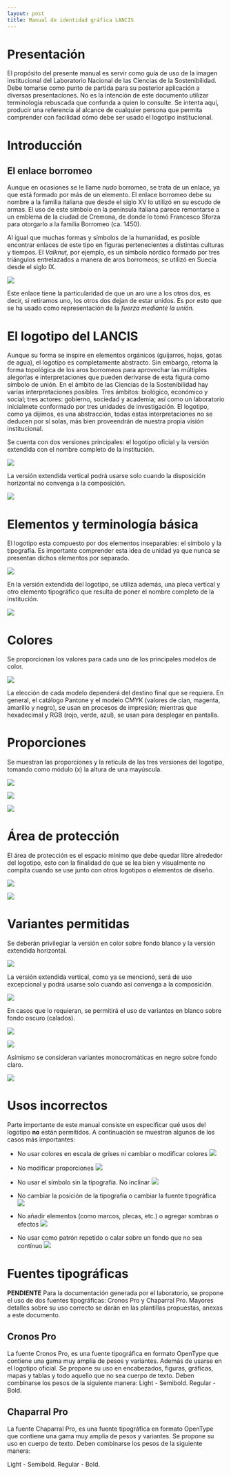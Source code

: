 ```yaml
---
layout: post
title: Manual de identidad gráfica LANCIS
---
```


# Presentación

El propósito del presente manual es servir como guía de uso de la imagen institucional del Laboratorio Nacional de las Ciencias de la Sostenibilidad. Debe tomarse como punto de partida para su posterior aplicación a diversas presentaciones. No es la intención de este documento utilizar terminología rebuscada que confunda a quien lo consulte. Se intenta aquí, producir una referencia al alcance de cualquier persona que permita comprender con facilidad cómo debe ser usado el logotipo institucional.


# Introducción

## El enlace borromeo

Aunque en ocasiones se le llame _nudo_ borromeo, se trata de un enlace, ya que está formado por más de un elemento. El enlace borromeo debe su nombre a la familia italiana que desde el siglo XV lo utilizó en su escudo de armas. El uso de este símbolo en la península italiana parece remontarse a un emblema de la ciudad de Cremona, de donde lo tomó Francesco Sforza para otorgarlo a la familia Borromeo (ca. 1450).

Al igual que muchas formas y símbolos de la humanidad, es posible encontrar enlaces de este tipo en figuras pertenecientes a distintas culturas y tiempos. El _Valknut,_ por ejemplo, es un símbolo nórdico formado por tres triángulos entrelazados a manera de aros borromeos; se utilizó en Suecia desde el siglo IX.

![](logo_LANCIS_enlaces_borromeos.png)


Este enlace tiene la particularidad de que un aro une a los otros dos, es decir, si retiramos uno, los otros dos dejan de estar unidos. Es por esto que se ha usado como representación de la _fuerza mediante la unión._


# El logotipo del LANCIS

Aunque su forma se inspire en elementos orgánicos (guijarros, hojas, gotas de agua), el logotipo es completamente abstracto. Sin embargo, retoma la forma topológica de los aros borromeos para aprovechar las múltiples alegorías e interpretaciones que pueden derivarse de esta figura como símbolo de unión. En el ámbito de las Ciencias de la Sostenibilidad hay varias interpretaciones posibles. Tres ámbitos: biológico, económico y social; tres actores: gobierno, sociedad y academia; así como un laboratorio inicialmete conformado por tres unidades de investigación. El logotipo, como ya dijimos, es una abstracción, todas estas interpretaciones no se deducen por sí solas, más bien proveendrán de nuestra propia visión institucional.

Se cuenta con dos versiones principales: el logotipo oficial y la versión extendida con el nombre completo de la institución.

![](logo_LANCIS_variantes_01.png)

La versión extendida vertical podrá usarse solo cuando la disposición horizontal no convenga a la composición.

![](logo_LANCIS_variantes_02.png)


# Elementos y terminología básica

El logotipo esta compuesto por dos elementos inseparables: el símbolo y la tipografía. Es importante comprender esta idea de unidad ya que nunca se presentan dichos elementos por separado.

![](logo_LANCIS_elementos_terminologia_01.png)

En la versión extendida del logotipo, se utiliza además, una pleca vertical y otro elemento tipográfico que resulta de poner el nombre completo de la institución.

![](logo_LANCIS_elementos_terminologia_02.png)


# Colores

Se proporcionan los valores para cada uno de los principales modelos de color.

![](logo_LANCIS_colores.png)

La elección de cada modelo dependerá del destino final que se requiera. En general, el catálogo Pantone y el modelo CMYK (valores de cian, magenta, amarillo y negro), se usan en procesos de impresión; mientras que hexadecimal y RGB (rojo, verde, azul), se usan para desplegar en pantalla.


# Proporciones

Se muestran las proporciones y la retícula de las tres versiones del logotipo, tomando como módulo (x) la altura de una mayúscula.

![](logo_LANCIS_proporciones_01.png)

![](logo_LANCIS_proporciones_02.png)

![](logo_LANCIS_proporciones_03.png)


# Área de protección

El área de protección es el espacio mínimo que debe quedar libre alrededor del logotipo, esto con la finalidad de que se lea bien y visualmente no compita cuando se use junto con otros logotipos o elementos de diseño.

![](logo_LANCIS_area_de_proteccion_01.png)

![](logo_LANCIS_area_de_proteccion_02.png)



# Variantes permitidas

Se deberán privilegiar la versión en color sobre fondo blanco y la versión extendida horizontal.

![](logo_LANCIS_variantes_01.png)

La versión extendida vertical, como ya se mencionó, será de uso excepcional y podrá usarse solo cuando así convenga a la composición.

![](logo_LANCIS_variantes_02.png)

En casos que lo requieran, se permitirá el uso de variantes en blanco sobre fondo oscuro (calados).

![](logo_LANCIS_variantes_03.png)
<br>

![](logo_LANCIS_variantes_04.png)

 Asímismo se consideran variantes monocromáticas en negro sobre fondo claro.

![](logo_LANCIS_variantes_05.png)


# Usos incorrectos

Parte importante de este manual consiste en especificar qué usos del logotipo **no** están permitidos. A continuación se muestran algunos de los casos más importantes:

- No usar colores en escala de grises ni cambiar o modificar colores
![](logo_LANCIS_usos_incorrectos_01.png)

- No modificar proporciones
![](logo_LANCIS_usos_incorrectos_02.png)

- No usar el símbolo sin la tipografía. No inclinar
![](logo_LANCIS_usos_incorrectos_03.png)

- No cambiar la posición de la tipografía o cambiar la fuente tipográfica
![](logo_LANCIS_usos_incorrectos_04.png)

- No añadir elementos (como marcos, plecas, etc.) o agregar sombras o efectos
![](logo_LANCIS_usos_incorrectos_05.png)

- No usar como patrón repetido o calar sobre un fondo que no sea contínuo
![](logo_LANCIS_usos_incorrectos_06.png)



# Fuentes tipográficas

**PENDIENTE** Para la documentación generada por el laboratorio, se propone el uso de dos fuentes tipográficas: Cronos Pro y Chaparral Pro. Mayores detalles sobre su uso correcto se darán en las plantillas propuestas, anexas a este documento.

## Cronos Pro

La fuente Cronos Pro, es una fuente tipográfica en formato OpenType que contiene una gama muy amplia de pesos y variantes. Además de usarse en el logotipo oficial. Se propone su uso en encabezados, figuras, gráficas, mapas y tablas y todo aquello que no sea cuerpo de texto. Deben combinarse los pesos de la siguiente manera: Light - Semibold.  Regular - Bold.


## Chaparral Pro


La fuente Chaparral Pro, es una fuente tipográfica en formato OpenType que contiene una gama muy amplia de pesos y variantes. Se propone su uso en cuerpo de texto. Deben combinarse los pesos de la siguiente manera:

Light - Semibold.  Regular - Bold.
